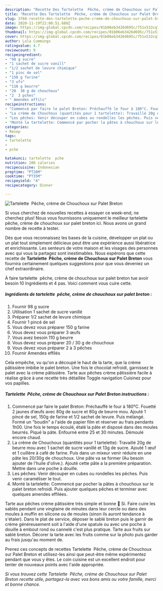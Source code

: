 ```yaml
---
description: "Recette Des Tartelette  Pêche, crème de Chouchoux sur Palet Breton"
title: "Recette Des Tartelette  Pêche, crème de Chouchoux sur Palet Breton"
slug: 3768-recette-des-tartelette-peche-creme-de-chouchoux-sur-palet-breton
date: 2020-11-19T22:08:51.688Z
image: https://img-global.cpcdn.com/recipes/01b06eb3426d695c/751x532cq70/tartelette-peche-creme-de-chouchoux-sur-palet-breton-photo-principale-de-la-recette.jpg
thumbnail: https://img-global.cpcdn.com/recipes/01b06eb3426d695c/751x532cq70/tartelette-peche-creme-de-chouchoux-sur-palet-breton-photo-principale-de-la-recette.jpg
cover: https://img-global.cpcdn.com/recipes/01b06eb3426d695c/751x532cq70/tartelette-peche-creme-de-chouchoux-sur-palet-breton-photo-principale-de-la-recette.jpg
author: Lola Cummings
ratingvalue: 4.7
reviewcount: 9
recipeingredient:
- "98 g sucre"
- "1 sachet de sucre vanill"
- "1/2 sachet de levure chimique"
- "1 pinc de sel"
- "150 g farine"
- "3 ufs"
- "110 g beurre"
- "20  30 g de chouchoux"
- "2  3 pches"
- " Amendes effils"
recipeinstructions:
- "Commencé par faire le palet Breton: Préchauffé le four à 180°C. Fouetté 2 jaunes d’œufs avec 80g de sucre et 80g de beurre mou. Ajouté 1 pincé de sel, 150g de farine et 1/2 sachet de levure. Puis mélangé. Formé un &#34;boudin&#34; a l&#39;aide de papier film et réserver au frais pendants 1h00. Une fois le temps écoulé, étalé la pâte et disposé dans des moules beurrés. Piqué la pâte. Enfourné entre 25 et 30 minutes. Démoulé encore chaud."
- "La crème de Chouchoux (quantités pour 1 tartelette): Travaillé 20g de beurre mou avec 1 sachet de sucre vanillé et 13g de sucre. Ajouté 1 œuf et 1 cuillère à café de farine. Puis dans un mixeur venir réduire en une pâte les 20/30g de chouchoux. Une pâte va se former (Au besoin ajouter de l&#39;huile d&#39;olive.). Ajouté cette pâte a la première préparation. Mettre dans une poche à douille."
- "Les pêches: Venir découper en cubes ou rondelles les pêches. Puis venir caraméliser le tout."
- "Monté la tartelette: Commencé par pocher la pâtes à chouchoux sur le palet breton refroidi. Puis ajouter quelques pêches et terminer avec quelques amendes effilées."
categories:
- Resep
tags:
- tartelette
- 
- pche

katakunci: tartelette  pche 
nutrition: 200 calories
recipecuisine: Indonesian
preptime: "PT26M"
cooktime: "PT35M"
recipeyield: "4"
recipecategory: Dinner

---
```



![Tartelette  Pêche, crème de Chouchoux sur Palet Breton](https://img-global.cpcdn.com/recipes/01b06eb3426d695c/751x532cq70/tartelette-peche-creme-de-chouchoux-sur-palet-breton-photo-principale-de-la-recette.jpg)

Si vous cherchez de nouvelles recettes à essayer ce week-end, ne cherchez plus! Nous vous fournissons uniquement le meilleur tartelette  pêche, crème de chouchoux sur palet breton ici. Nous avons un grand nombre de recette à tester.

Dès que vous reconnaissez les bases de la cuisine, développer un plat ou un plat tout simplement délicieux peut être une expérience aussi libératrice et enrichissante. Les senteurs de votre maison et les visages des personnes avec qui vous la partagez sont inestimables. Nous espérons que cette recette de <strong> Tartelette  Pêche, crème de Chouchoux sur Palet Breton </strong> vous fournira certainement quelques suggestions pour que vous deveniez un chef extraordinaire.

<!--inarticleads1-->

À faire tartelette  pêche, crème de chouchoux sur palet breton tue avoir besoin 10 Ingrédients et 4 pas. Voici comment vous cuire cette.

##### Ingrédients de tartelette  pêche, crème de chouchoux sur palet breton :

1. Fournir 98 g sucre
1. Utilisation 1 sachet de sucre vanillé
1. Préparer 1/2 sachet de levure chimique
1. Fournir 1 pincé de sel
1. Vous devez vous préparer 150 g farine
1. Vous devez vous préparer 3 œufs
1. Vous avez besoin 110 g beurre
1. Vous devez vous préparer 20 / 30 g de chouchoux
1. Vous devez vous préparer 2 à 3 pêches
1. Fournir  Amendes effilés


Cela empêche, vu qu&#39;on a découpé le haut de la tarte, que la crème pâtissière imbibe le palet breton. Une fois le chocolat refroidi, garnissez le palet avec la crème pâtissière. Tarte aux pêches crème pâtissière facile à réalise grâce à une recette très détaillée Toggle navigation Cuisinez pour vos papilles. 

<!--inarticleads2-->

##### Tartelette  Pêche, crème de Chouchoux sur Palet Breton instructions :

1. Commencé par faire le palet Breton: Préchauffé le four à 180°C. Fouetté 2 jaunes d’œufs avec 80g de sucre et 80g de beurre mou. Ajouté 1 pincé de sel, 150g de farine et 1/2 sachet de levure. Puis mélangé. Formé un &#34;boudin&#34; a l&#39;aide de papier film et réserver au frais pendants 1h00. Une fois le temps écoulé, étalé la pâte et disposé dans des moules beurrés. Piqué la pâte. Enfourné entre 25 et 30 minutes. Démoulé encore chaud.
1. La crème de Chouchoux (quantités pour 1 tartelette): Travaillé 20g de beurre mou avec 1 sachet de sucre vanillé et 13g de sucre. Ajouté 1 œuf et 1 cuillère à café de farine. Puis dans un mixeur venir réduire en une pâte les 20/30g de chouchoux. Une pâte va se former (Au besoin ajouter de l&#39;huile d&#39;olive.). Ajouté cette pâte a la première préparation. Mettre dans une poche à douille.
1. Les pêches: Venir découper en cubes ou rondelles les pêches. Puis venir caraméliser le tout.
1. Monté la tartelette: Commencé par pocher la pâtes à chouchoux sur le palet breton refroidi. Puis ajouter quelques pêches et terminer avec quelques amendes effilées.


Tarte aux pêches crème pâtissière très simple et bonne 🙂 Si. Faire cuire les sablés pendant une vingtaine de minutes dans leur cercle ou dans des moules à muffin en silicone ou de moules (sinon ils auront tendance à s&#39;étaler). Dans le plat de service, déposer le sablé breton puis le garnir de crème généreusement soit à l&#39;aide d&#39;une spatule ou avec une poche à douille à embout rond ou cannelé c&#39;est plus pratique. Tarte aux fruits sur sablé breton. Décorer la tarte avec les fruits comme sur la photo puis garder au frais jusqu&#39;au moment de. 

<!--inarticleads1-->

<p>
Prenez ces concepts de recettes Tartelette  Pêche, crème de Chouchoux sur Palet Breton et utilisez-les ainsi que peut-être même expérimentez pendant que vous y êtes. Le coin cuisine est un excellent endroit pour tenter de nouveaux points avec l'aide appropriée.
</p>

<p>
<i>Si vous trouvez cette Tartelette  Pêche, crème de Chouchoux sur Palet Breton recette utile, partagez-la avec vos bons amis ou votre famille, merci et bonne chance.</i>
</p>

